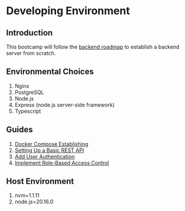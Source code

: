 # Developing Environment

## Introduction
This bootcamp will follow the [backend roadmap](https://roadmap.sh/backend) to establish a backend server from scratch.

## Environmental Choices
1. Nginx
2. PostgreSQL
3. Node.js
4. Express (node.js server-side framework)
5. Typescript

## Guides
1. [Docker Compose Establishing](./guides/01_docker_compose_establishing.md)
2. [Setting Up a Basic REST API](./guides/02_setting_up_a_basic_REST_API.md)
3. [Add User Authentication](./guides/03_add_user_authentication.md)
4. [Implement Role-Based Access Control](./guides/04_implement_role-based_access_control.md)

## Host Environment
1. nvm=1.1.11
2. node.js=20.16.0